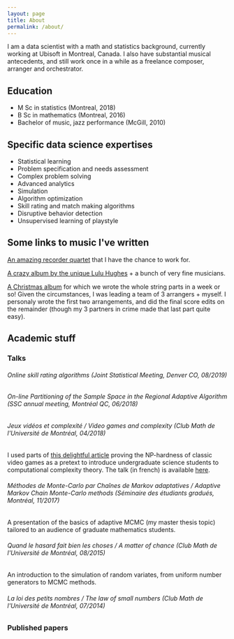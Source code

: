 ```yaml
---
layout: page
title: About
permalink: /about/
---
```


I am a data scientist with a math and statistics background, currently working at Ubisoft in Montreal, Canada. I also have substantial musical antecedents, and still work once in a while as a freelance composer, arranger and orchestrator.

## Education

- M Sc in statistics (Montreal, 2018)
- B Sc in mathematics (Montreal, 2016)
- Bachelor of music, jazz performance (McGill, 2010)

## Specific data science expertises

- Statistical learning
- Problem specification and needs assessment
- Complex problem solving
- Advanced analytics
- Simulation
- Algorithm optimization
- Skill rating and match making algorithms
- Disruptive behavior detection
- Unsupervised learning of playstyle


## Some links to music I've written

[An amazing recorder quartet](https://open.spotify.com/artist/5W9P0KN3iXbTsjRO00WgeZ) that I have the chance to work for.

[A crazy album by the unique Lulu Hughes](https://open.spotify.com/album/5sejULPhxDfzyyqcxJibSa) + a bunch of very fine musicians. 

[A Christmas album](https://open.spotify.com/album/5pVsoNNa9qft4DkwUwHYwg) for which we wrote the whole string parts in a week or so! Given the circumstances, I was leading a team of 3 arrangers + myself. I personaly wrote the first two arrangements, and did the final score edits on the remainder (though my 3 partners in crime made that last part quite easy).


## Academic stuff

### Talks

###### Online skill rating algorithms (Joint Statistical Meeting, Denver CO, 08/2019)
###### On-line Partitioning of the Sample Space in the Regional Adaptive Algorithm (SSC annual meeting, Montréal QC, 06/2018)



###### Jeux vidéos et complexité / *Video games and complexity* (Club Math de l'Université de Montréal, 04/2018)

I used parts of [this delightful article](https://arxiv.org/abs/1203.1895) proving the NP-hardness of classic video games as a pretext to introduce undergraduate science students to computational complexity theory. The talk (in french) is available [here](https://www.youtube.com/watch?v=97z25hJgbMg).

###### Méthodes de Monte-Carlo par Chaînes de Markov adaptatives / *Adaptive Markov Chain Monte-Carlo methods* (Séminaire des étudiants gradués, Montréal, 11/2017)

A presentation of the basics of adaptive MCMC (my master thesis topic) tailored to an audience of graduate mathematics students.

###### Quand le hasard fait bien les choses / *A matter of chance* (Club Math de l'Université de Montréal, 08/2015)

An introduction to the simulation of random variates, from uniform number generators to MCMC methods. 

###### La loi des petits nombres / *The law of small numbers* (Club Math de l'Université de Montréal, 07/2014)


### Published papers
 

